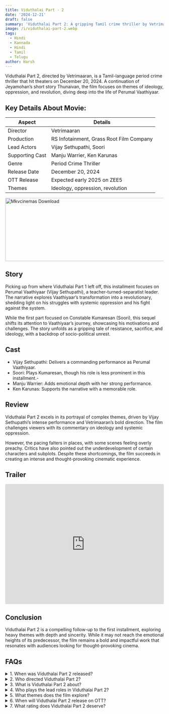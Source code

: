 ```yaml
---
title: Viduthalai Part - 2
date: '2024-12-21'
draft: false
summary: 'Viduthalai Part 2: A gripping Tamil crime thriller by Vetrimaaran, starring Vijay Sethupathi. Bold storytelling on revolution and oppression. '
image: /i/viduthalai-part-2.webp
tags:
  - Hindi
  - Kannada
  - Hindi
  - Tamil
  - Telugu
author: Harsh
---
```


Viduthalai Part 2, directed by Vetrimaaran, is a Tamil-language period crime thriller that hit theaters on December 20, 2024. A continuation of Jeyamohan’s short story Thunaivan, the film focuses on themes of ideology, oppression, and revolution, diving deep into the life of Perumal Vaathiyaar.

## Key Details About Movie:

| Aspect          | Details                                  |
| --------------- | ---------------------------------------- |
| Director        | Vetrimaaran                              |
| Production      | RS Infotainment, Grass Root Film Company |
| Lead Actors     | Vijay Sethupathi, Soori                  |
| Supporting Cast | Manju Warrier, Ken Karunas               |
| Genre           | Period Crime Thriller                    |
| Release Date    | December 20, 2024                        |
| OTT Release     | Expected early 2025 on ZEE5              |
| Themes          | Ideology, oppression, revolution         |

<a href="https://www.profitablecpmrate.com/zht8552qct?key=dd3a0d3c76c4f58956dd24d2605f1413">
  <img src="/mkvcinemas-btn.webp" alt="Mkvcinemas Download" width="600" height="200" loading="lazy">
</a>

## Story

Picking up from where Viduthalai Part 1 left off, this installment focuses on Perumal Vaathiyaar (Vijay Sethupathi), a teacher-turned-separatist leader. The narrative explores Vaathiyaar’s transformation into a revolutionary, shedding light on his struggles with systemic oppression and his fight against the system.

While the first part focused on Constable Kumaresan (Soori), this sequel shifts its attention to Vaathiyaar’s journey, showcasing his motivations and challenges. The story unfolds as a gripping tale of resistance, sacrifice, and ideology, with a backdrop of socio-political unrest.

## Cast

- Vijay Sethupathi: Delivers a commanding performance as Perumal Vaathiyaar.
- Soori: Plays Kumaresan, though his role is less prominent in this installment.-
- Manju Warrier: Adds emotional depth with her strong performance.
- Ken Karunas: Supports the narrative with a memorable role.

## Review

Viduthalai Part 2 excels in its portrayal of complex themes, driven by Vijay Sethupathi’s intense performance and Vetrimaaran’s bold direction. The film challenges viewers with its commentary on ideology and systemic oppression.

However, the pacing falters in places, with some scenes feeling overly preachy. Critics have also pointed out the underdevelopment of certain characters and subplots. Despite these shortcomings, the film succeeds in creating an intense and thought-provoking cinematic experience.

## Trailer

<iframe width="100%" height="380" src="https://www.youtube.com/embed/TijuR7kEIzM" title={title} frameborder="0" allow="accelerometer; autoplay; clipboard-write; encrypted-media; gyroscope; picture-in-picture; web-share" referrerpolicy="strict-origin-when-cross-origin" allowfullscreen loading="lazy"></iframe>

## Conclusion

Viduthalai Part 2 is a compelling follow-up to the first installment, exploring heavy themes with depth and sincerity. While it may not reach the emotional heights of its predecessor, the film remains a bold and impactful work that resonates with audiences looking for thought-provoking cinema.

## FAQs

<details>
  <summary>1. When was Viduthalai Part 2 released?</summary>
  <p>December 20, 2024.</p>
</details>

<details>
  <summary>2. Who directed Viduthalai Part 2?</summary>
  <p>Vetrimaaran.</p>
</details>

<details>
  <summary>3. What is Viduthalai Part 2 about?</summary>
  <p>It explores the transformation of Perumal Vaathiyaar into a revolutionary and his struggles with systemic oppression.</p>
</details>

<details>
  <summary>4. Who plays the lead roles in Viduthalai Part 2?</summary>
  <p>Vijay Sethupathi as Perumal Vaathiyaar and Soori as Constable Kumaresan.</p>
</details>

<details>
  <summary>5. What themes does the film explore?</summary>
  <p>Ideology, systemic oppression, and revolution.</p>
</details>

<details>
  <summary>6. When will Viduthalai Part 2 release on OTT?</summary>
  <p>Expected to stream on ZEE5 in early 2025.</p>
</details>

<details>
  <summary>7. What rating does Viduthalai Part 2 deserve?</summary>
  <p>The film has been rated 7.5/10 for its strong performances and bold storytelling.</p>
</details>
